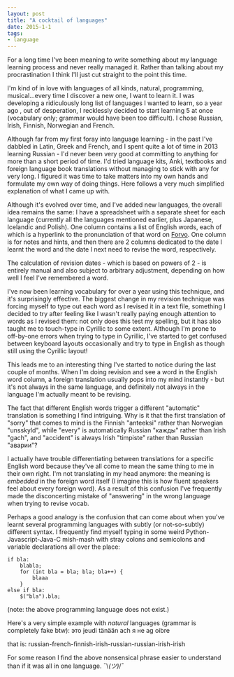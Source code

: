 ```yaml
---
layout: post
title: "A cocktail of languages"
date: 2015-1-1
tags:
- language
---
```

For a long time I've been meaning to write something about my language learning process and never really managed it. Rather than talking about my procrastination I think I'll just cut straight to the point this time.

I'm kind of in love with languages of all kinds, natural, programming, musical...every time I discover a new one, I want to learn it. I was developing a ridiculously long list of languages I wanted to learn, so a year ago <!--break-->, out of desperation, I recklessly decided to start learning 5 at once (vocabulary only; grammar would have been too difficult). I chose Russian, Irish, Finnish, Norwegian and French.

Although far from my first foray into language learning - in the past I've dabbled in Latin, Greek and French, and I spent quite a lot of time in 2013 learning Russian - I'd never been very good at committing to anything for more than a short period of time. I'd tried language kits, Anki, textbooks and foreign language book translations without managing to stick with any for very long. I figured it was time to take matters into my own hands and formulate my own way of doing things. Here follows a very much simplified explanation of what I came up with.

Although it's evolved over time, and I've added new languages, the overall idea remains the same: I have a spreadsheet with a separate sheet for each language (currently all the languages mentioned earlier, plus Japanese, Icelandic and Polish). One column contains a list of English words, each of which is a hyperlink to the pronunciation of that word on [Forvo](forvo.com). One column is for notes and hints, and then there are 2 columns dedicated to the date I learnt the word and the date I next need to revise the word, respectively.

The calculation of revision dates - which is based on powers of 2 - is entirely manual and also subject to arbitrary adjustment, depending on how well I feel I've remembered a word.

I've now been learning vocabulary for over a year using this technique, and it's surprisingly effective. The biggest change in my revision technique was forcing myself to type out each word as I revised it in a text file, something I decided to try after feeling like I wasn't really paying enough attention to words as I revised them: not only does this test my spelling, but it has also taught me to touch-type in Cyrillic to some extent. Although I'm prone to off-by-one errors when trying to type in Cyrillic, I've started to get confused between keyboard layouts occasionally and try to type in English as though still using the Cyrillic layout!

This leads me to an interesting thing I've started to notice during the last couple of months. When I'm doing revision and see a word in the English word column, a foreign translation usually pops into my mind instantly - but it's not always in the same language, and definitely not always in the language I'm actually meant to be revising.

The fact that different English words trigger a different "automatic" translation is something I find intriguing. Why is it that the first translation of "sorry" that comes to mind is the Finnish "anteeksi" rather than Norwegian "unsskyld", while "every" is automatically Russian "кажды" rather than Irish "gach", and "accident" is always Irish "timpiste" rather than Russian "аварии"? 

I actually have trouble differentiating between translations for a specific English word because they've all come to mean the same thing to me in their own right. I'm not translating in my head anymore: the meaning is _embedded_ in the foreign word itself (I imagine this is how fluent speakers feel about every foreign word).
As a result of this confusion I've frequently made the disconcerting mistake of "answering" in the wrong language when trying to revise vocab.

Perhaps a good analogy is the confusion that can come about when you've learnt several programming languages with subtly (or not-so-subtly) different syntax. I frequently find myself typing in some weird Python-Javascript-Java-C mish-mash with stray colons and semicolons and variable declarations all over the place:

	if bla:
		blabla;
		for (int bla = bla; bla; bla++) {
			blaaa
		}
	else if bla:
		$("bla").bla;

(note: the above programming language does not exist.)

Here's a very simple example with *natural* languages (grammar is completely fake btw):
это jeudi tänään ach я не ag oibre

that is:
russian-french-finnish-irish-russian-russian-irish-irish

For some reason I find the above nonsensical phrase easier to understand than if it was all in one language. ¯\\_(ツ)_/¯

